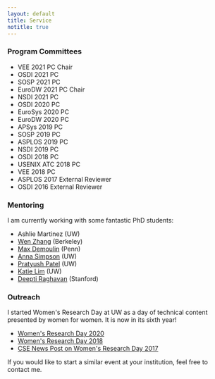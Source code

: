 ```yaml
---
layout: default
title: Service
notitle: true
---
```


### Program Committees

* VEE 2021 PC Chair
* OSDI 2021 PC
* SOSP 2021 PC
* EuroDW 2021 PC Chair
* NSDI 2021 PC
* OSDI 2020 PC
* EuroSys 2020 PC
* EuroDW 2020 PC
* APSys 2019 PC
* SOSP 2019 PC
* ASPLOS 2019 PC
* NSDI 2019 PC
* OSDI 2018 PC
* USENIX ATC 2018 PC
* VEE 2018 PC
* ASPLOS 2017 External Reviewer
* OSDI 2016 External Reviewer

### Mentoring
I am currently working with some fantastic PhD students:

* Ashlie Martinez (UW)
* [Wen Zhang](https://people.eecs.berkeley.edu/~zhangwen/) (Berkeley)
* [Max Demoulin](http://www.maxdml.com/) (Penn)
* [Anna Simpson](https://homes.cs.washington.edu/~aksimpso/) (UW)
* [Pratyush Patel](https://homes.cs.washington.edu/~patelp1/) (UW)
* [Katie Lim](https://homes.cs.washington.edu/~katielim/) (UW)
* [Deepti Raghavan](https://deeptir.me/) (Stanford)

### Outreach
I started Women's Research Day at UW as a day of technical content
presented by women for women. It is now in its sixth year!

* [Women's Research Day 2020](http://wrd.cs.washington.edu/)
* [Women's Research Day
  2018](https://www.facebook.com/events/2085124848383890/)
* [CSE News Post on Women's Research Day 2017](https://news.cs.washington.edu/2017/04/01/allen-schools-2017-womens-research-day/)

If you would like to start a similar event at your institution, feel
free to contact me.
